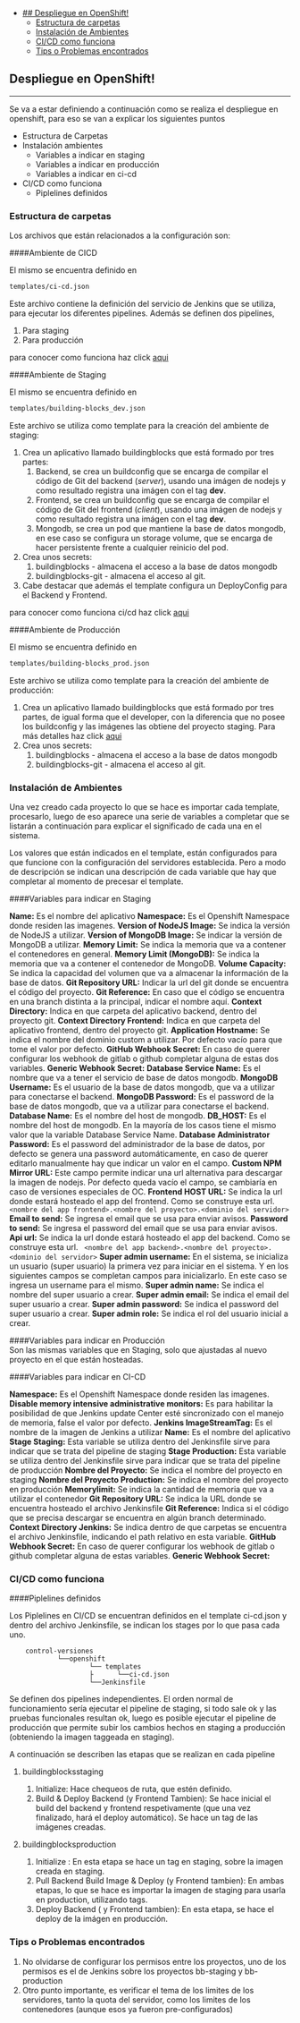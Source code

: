 

<!-- toc -->

- [## Despliegue en OpenShift!](#-despliegue-en-openshift)
  - [Estructura de carpetas](#estructura-de-carpetas)
  - [Instalación de Ambientes](#instalación-de-ambientes)
  - [CI/CD como funciona](#cicd-como-funciona)
  - [Tips o Problemas encontrados](#tips-o-problemas-encontrados)

<!-- tocstop -->

## Despliegue en OpenShift!
-----------------

Se va a estar definiendo a continuación como se realiza el despliegue en openshift, para eso se van a explicar los siguientes puntos
- Estructura de Carpetas
- Instalación  ambientes
  * Variables a indicar en staging
  * Variables a indicar en producción
  * Variables a indicar en ci-cd
- CI/CD como funciona
  * Piplelines definidos
  


### Estructura de carpetas

Los archivos que están relacionados a la configuración son:

####Ambiente de CICD

El mismo se encuentra definido en

```bash
templates/ci-cd.json
```

Este archivo contiene la definición del servicio de Jenkins que se utiliza, para ejecutar los diferentes pipelines.
Además se definen dos pipelines,
1) Para staging
2) Para producción

para conocer como funciona haz click [aqui](#ci/cd-como-funciona)

####Ambiente de Staging

El mismo se encuentra definido en

```bash
templates/building-blocks_dev.json
```

Este archivo se utiliza como template para la creación del ambiente de staging:
1) Crea un aplicativo llamado buildingblocks que está formado por tres partes:
   1) Backend, se crea un buildconfig que se encarga de compilar el código de Git del backend (_server_), usando una imágen de nodejs y como resultado registra una imágen con el tag **dev**. 
   2) Frontend, se crea un buildconfig que se encarga de compilar el código de Git del frontend (_client_), usando una imágen de nodejs y como resultado registra una imágen con el tag **dev**. 
   3) Mongodb, se crea un pod que mantiene la base de datos mongodb, en ese caso se configura un storage volume, que se encarga de hacer persistente frente a cualquier reinicio del pod.
2) Crea unos secrets:
   1) buildingblocks - almacena el acceso a la base de datos mongodb
   2) buildingblocks-git - almacena el acceso al git.
3) Cabe destacar que además el template configura un DeployConfig para el Backend y Frontend.

para conocer como funciona ci/cd haz click [aqui](#ci/cd-como-funciona)
</br>

####Ambiente de Producción

El mismo se encuentra definido en

```bash
templates/building-blocks_prod.json
```

Este archivo se utiliza como template para la creación del ambiente de producción:
1) Crea un aplicativo llamado buildingblocks que está formado por tres partes, de igual forma que el developer, con la diferencia que no posee los buildconfig y las imágenes las obtiene del proyecto staging. Para más detalles haz click [aqui](#ci/cd-como-funciona)
2) Crea unos secrets:
   1) buildingblocks - almacena el acceso a la base de datos mongodb
   2) buildingblocks-git - almacena el acceso al git.

### Instalación de Ambientes
 
Una vez creado cada proyecto lo que se hace es importar cada template, procesarlo, luego de eso aparece una serie de variables a completar que se listarán a continuación para explicar el significado de cada una en el sistema.

Los valores que están indicados en el template, están configurados para que funcione con la configuración del servidores establecida. Pero a modo de descripción se indican una descripción de cada variable que hay que completar al momento de precesar el template.

####Variables para indicar en Staging
</br>

**Name:** Es el nombre del aplicativo
**Namespace:** Es el Openshift Namespace donde residen las imagenes.
**Version of NodeJS Image:** Se indica la versión de NodeJS a utilizar.
**Version of MongoDB Image:** Se indicar la versión de MongoDB a utilizar.
**Memory Limit:** Se indica la memoria que va a contener el contenedores en general.
**Memory Limit (MongoDB):** Se indica la memoria que va a contener el contenedor de MongoDB.
**Volume Capacity:** Se indica la capacidad del volumen que va a almacenar la información de la base de datos.
**Git Repository URL:** Indicar la url del git donde se encuentra el código del proyecto.
**Git Reference:** En caso que el código se encuentra en una branch distinta a la principal, indicar el nombre aquí.
**Context Directory:** Indica en que carpeta del aplicativo backend, dentro del proyecto git.
**Context Directory Frontend:** Indica en que carpeta del aplicativo frontend, dentro del proyecto git.
**Application Hostname:** Se indica el nombre del dominio custom a utilizar. Por defecto vacío para que tome el valor por defecto.
**GitHub Webhook Secret:** En caso de querer configurar los webhook de gitlab o github completar alguna de estas dos variables.
**Generic Webhook Secret:**
**Database Service Name:** Es el nombre que va a tener el servicio de base de datos mongodb.
**MongoDB Username:** Es el usuario de la base de datos mongodb, que va a utilizar para conectarse el backend.
**MongoDB Password:** Es el password de la base de datos mongodb, que va a utilizar para conectarse el backend.
**Database Name:** Es el nombre del host de mongodb.
**DB_HOST:** Es el nombre del host de mongodb. En la mayoría de los casos tiene el mismo valor que la variable Database Service Name.
**Database Administrator Password:** Es el password del administrador de la base de datos, por defecto se genera una password automáticamente, en caso de querer editarlo manualmente hay que indicar un valor en el campo.
**Custom NPM Mirror URL:** Este campo permite indicar una url alternativa para descargar la imagen de nodejs. Por defecto queda vacío el campo, se cambiaría en caso de versiones especiales de OC.
**Frontend HOST URL:** Se indica la url donde estará hosteado el app del frontend. Como se construye esta url. ``` <nombre del app frontend>.<nombre del proyecto>.<dominio del servidor>```
**Email to send:** Se ingresa el email que se usa para enviar avisos.
**Password to send:** Se ingresa el password del email que se usa para enviar avisos.
**Api url:** Se indica la url donde estará hosteado el app del backend. Como se construye esta url. ``` <nombre del app backend>.<nombre del proyecto>.<dominio del servidor>```
**Super admin username:** En el sistema, se inicializa un usuario (super usuario) la primera vez para iniciar en el sistema. Y en los siguientes campos se completan campos para inicializarlo. En este caso se ingresa un username para el mismo.
**Super admin name:** Se indica el nombre del super usuario a crear.
**Super admin email:** Se indica el email del super usuario a crear.
**Super admin password:** Se indica el password del super usuario a crear.
**Super admin role:**  Se indica el rol del usuario inicial a crear.
</br>

####Variables para indicar en Producción
</br>
Son las mismas variables que en Staging, solo que ajustadas al nuevo proyecto en el que están hosteadas.

####Variables para indicar en CI-CD
</br>
  
**Namespace:** Es el Openshift Namespace donde residen las imagenes.
**Disable memory intensive administrative monitors:** Es para habilitar la posibilidad de que Jenkins update Center esté sincronizado con el manejo de memoria, false el valor por defecto.
**Jenkins ImageStreamTag:** Es el nombre de la imagen de Jenkins a utilizar
**Name:** Es el nombre del aplicativo
**Stage Staging:** Esta variable se utiliza dentro del Jenkinsfile sirve para indicar que se trata del pipeline de staging
**Stage Production:** Esta variable se utiliza dentro del Jenkinsfile sirve para indicar que se trata del pipeline de producción
**Nombre del Proyecto:** Se indica el nombre del proyecto en staging
**Nombre del Proyecto Production:** Se indica el nombre del proyecto en producción
**Memorylimit:** Se indica la cantidad de memoria que va a utilizar el contenedor
**Git Repository URL:** Se indica la URL donde se encuentra hosteado el archivo Jenkinsfile
**Git Reference:** Indica si el código que se precisa descargar se encuentra en algún branch determinado.
**Context Directory Jenkins:** Se indica dentro de que carpetas se encuentra el archivo Jenkinsfile, indicando el path relativo en esta variable.
**GitHub Webhook Secret:** En caso de querer configurar los webhook de gitlab o github completar alguna de estas variables.
**Generic Webhook Secret:**

### CI/CD como funciona

####Piplelines definidos

Los Piplelines en CI/CD se encuentran definidos en el template ci-cd.json y dentro del  archivo Jenkinsfile, se indican los stages por lo que pasa cada uno.

        control-versiones
                └──openshift
                        └── templates
                        ├      └──ci-cd.json
                        └──Jenkinsfile
                                

Se definen dos pipelines independientes.  El orden normal de funcionamiento sería ejecutar el pipeline de staging, si todo sale ok y las pruebas funcionales resultan ok, luego es posible ejecutar el pipeline de producción que permite subir los cambios hechos en staging a producción (obteniendo la imagen taggeada en staging).

A continuación se describen las etapas que se realizan en cada pipeline

1. buildingblocksstaging
   1. Initialize: Hace chequeos de ruta, que estén definido.
   2. Build & Deploy Backend (y Frontend Tambien): Se hace inicial el build del backend y frontend respetivamente (que una vez finalizado, hará el deploy automático). Se hace un tag de las imágenes creadas.

2. buildingblocksproduction
   1. Initialize : En esta etapa se hace un tag en staging, sobre la imagen creada en staging.
   2. Pull Backend Build Image & Deploy (y Frontend tambien): En ambas etapas, lo que se hace es importar la imagen de staging para usarla en production, utilizando tags.
   3. Deploy Backend ( y Frontend tambien): En esta etapa, se hace el deploy de la imágen en producción.
   
### Tips o Problemas encontrados

1. No olvidarse de configurar los permisos entre los proyectos, uno de los permisos es el de Jenkins sobre los proyectos bb-staging y bb-production
2. Otro punto importante, es verificar el tema de los limites de los servidores, tanto la quota del servidor, como los limites de los contenedores (aunque esos ya fueron pre-configurados)